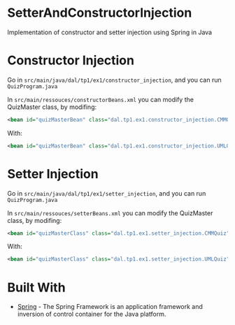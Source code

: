 # SetterAndConstructorInjection
Implementation of constructor and setter injection using Spring in Java

# Constructor Injection
Go in `src/main/java/dal/tp1/ex1/constructor_injection`, and you can run `QuizProgram.java`

In `src/main/ressouces/constructorBeans.xml` you can modify the QuizMaster class, by modifing:
```xml
<bean id="quizMasterBean" class="dal.tp1.ex1.constructor_injection.CMMQuiz"/>
```

With: 
```xml
<bean id="quizMasterBean" class="dal.tp1.ex1.constructor_injection.UMLQuiz"/>
```

# Setter Injection
Go in `src/main/java/dal/tp1/ex1/setter_injection`, and you can run `QuizProgram.java`

In `src/main/ressouces/setterBeans.xml` you can modify the QuizMaster class, by modifing:
```xml
<bean id="quizMasterClass" class="dal.tp1.ex1.setter_injection.CMMQuiz"/>
```

With: 
```xml
<bean id="quizMasterClass" class="dal.tp1.ex1.setter_injection.UMLQuiz"/>
```

# Built With
- [Spring](https://spring.io/) - The Spring Framework is an application framework and inversion of control container for the Java platform.
